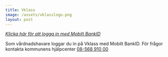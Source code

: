 ```yaml
---
title: Vklass
image: /assets/vklasslogo.png
layout: post
---
```


[<i>Klicka här för att logga in med Mobilt BankID</i>](https://auth.vklass.se/)

Som vårdnadshavare loggar du in på Vklass med Mobilt BankID. För frågor kontakta kommunens hjälpcenter <a href="tel:08-56891000">08-568 910 00</a>
